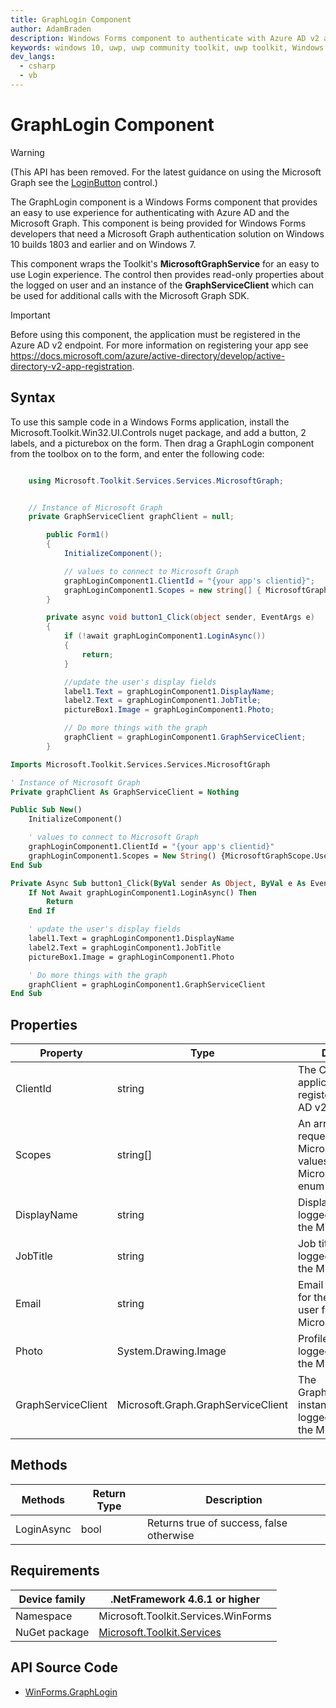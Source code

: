 ```yaml
---
title: GraphLogin Component
author: AdamBraden
description: Windows Forms component to authenticate with Azure AD v2 and the Microsoft Graph
keywords: windows 10, uwp, uwp community toolkit, uwp toolkit, Windows Forms, GraphLogin 
dev_langs:
  - csharp
  - vb
---
```


# GraphLogin Component

> [!WARNING]
> (This API has been removed. For the latest guidance on using the Microsoft Graph see the [LoginButton](../graph/controls/LoginButton.md) control.)

<!-- Describe your control -->
The GraphLogin component is a Windows Forms component that provides an easy to use experience for authenticating with Azure AD and the Microsoft Graph.  This component is being provided for Windows Forms developers that need a Microsoft Graph authentication solution on Windows 10 builds 1803 and earlier and on Windows 7.

This component wraps the Toolkit's **MicrosoftGraphService** for an easy to use Login experience.  The control then provides read-only properties about the logged on user and an instance of the **GraphServiceClient** which can be used for additional calls with the Microsoft Graph SDK.

> [!IMPORTANT]
> Before using this component, the application must be registered in the Azure AD v2 endpoint.  For more information on registering your app see <https://docs.microsoft.com/azure/active-directory/develop/active-directory-v2-app-registration>.

## Syntax
To use this sample code in a Windows Forms application, install the Microsoft.Toolkit.Win32.UI.Controls nuget package, and add a button, 2 labels, and a picturebox on the form.  Then drag a GraphLogin component from the toolbox on to the form, and enter the following code:

```csharp

    using Microsoft.Toolkit.Services.Services.MicrosoftGraph;


    // Instance of Microsoft Graph 
    private GraphServiceClient graphClient = null;

        public Form1()
        {
            InitializeComponent();

            // values to connect to Microsoft Graph
            graphLoginComponent1.ClientId = "{your app's clientid}";
            graphLoginComponent1.Scopes = new string[] { MicrosoftGraphScope.UserRead };
        }

        private async void button1_Click(object sender, EventArgs e)
        {
            if (!await graphLoginComponent1.LoginAsync())
            {
                return;
            }

            //update the user's display fields
            label1.Text = graphLoginComponent1.DisplayName;
            label2.Text = graphLoginComponent1.JobTitle;
            pictureBox1.Image = graphLoginComponent1.Photo;

            // Do more things with the graph
            graphClient = graphLoginComponent1.GraphServiceClient;
        }
```
```vb
Imports Microsoft.Toolkit.Services.Services.MicrosoftGraph

' Instance of Microsoft Graph 
Private graphClient As GraphServiceClient = Nothing

Public Sub New()
    InitializeComponent()

    ' values to connect to Microsoft Graph
    graphLoginComponent1.ClientId = "{your app's clientid}"
    graphLoginComponent1.Scopes = New String() {MicrosoftGraphScope.UserRead}
End Sub

Private Async Sub button1_Click(ByVal sender As Object, ByVal e As EventArgs)
    If Not Await graphLoginComponent1.LoginAsync() Then
        Return
    End If

    ' update the user's display fields
    label1.Text = graphLoginComponent1.DisplayName
    label2.Text = graphLoginComponent1.JobTitle
    pictureBox1.Image = graphLoginComponent1.Photo

    ' Do more things with the graph
    graphClient = graphLoginComponent1.GraphServiceClient
End Sub
```

<!-- ## Sample Output -->

<!-- Image/Text can show the output of the control/helper -->

## Properties

| Property | Type | Description |
| -- | -- | -- |
| ClientId | string| The ClientId of the application as registered with Azure AD v2 |
| Scopes | string[]| An array of scopes requested for the Microsoft Graph.  Use values from the MicrosoftGraphScope enum |
| DisplayName | string | Display name for the logged on user from the Microsoft Graph |
| JobTitle | string | Job title for the logged on user from the Microsoft Graph |
| Email | string | Email address (UPN) for the logged on user from the Microsoft Graph |
| Photo | System.Drawing.Image | Profile picture for the logged on user from the Microsoft Graph |
| GraphServiceClient | Microsoft.Graph.GraphServiceClient | The GraphServiceClient instance for the logged on user from the Microsoft Graph |

<!-- Use <remarks> tag in C# to give more info about a propertie. For more info - https://docs.microsoft.com/dotnet/csharp/programming-guide/xmldoc/remarks -->

## Methods

<!-- Explain all methods in a table format -->

| Methods | Return Type | Description |
| -- | -- | -- |
| LoginAsync | bool | Returns true of success, false otherwise |

## Requirements

| Device family | .NetFramework 4.6.1 or higher   |
| -- | -- |
| Namespace | Microsoft.Toolkit.Services.WinForms |
| NuGet package | [Microsoft.Toolkit.Services](https://www.nuget.org/packages/Microsoft.Toolkit.Services) |

## API Source Code

- [WinForms.GraphLogin](https://github.com/windows-toolkit/WindowsCommunityToolkit/tree/master/Microsoft.Toolkit.Services/Services/MicrosoftGraph/WinForms)
